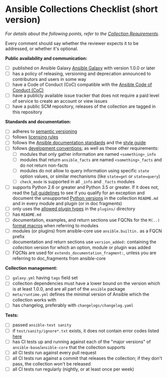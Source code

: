 # Ansible Collections Checklist (short version)

_For details about the following points, refer to the [Collection Requirements](https://github.com/ansible-collections/overview/blob/main/collection_requirements.rst)._

Every comment should say whether the reviewer expects it to be addressed, or whether it's optional.

**Public availability and communication:**
- [ ] published on Ansible Galaxy [Ansible Galaxy](https://galaxy.ansible.com) with version 1.0.0 or later
- [ ] has a policy of releasing, versioning and deprecation announced to contributors and users in some way
- [ ] have a Code of Conduct (CoC) compatible with the [Ansible Code of Conduct (CoC)](https://docs.ansible.com/ansible/latest/community/code_of_conduct.html)
- [ ] have a publicly available issue tracker that does not require a paid level of service to create an account or view issues
- [ ] have a public SCM repository, releases of the collection are tagged in this repository

**Standards and documentation:**
- [ ] adheres to [semantic versioning](https://semver.org/)
- [ ] follows [licensing rules](https://github.com/ansible-collections/overview/blob/main/collection_requirements.rst#licensing)
- [ ] follows the [Ansible documentation standards](https://docs.ansible.com/ansible/devel/dev_guide/developing_modules_documenting.html) and the [style guide](https://docs.ansible.com/ansible/devel/dev_guide/style_guide/index.html#style-guide)
- [ ] follows [development conventions](https://docs.ansible.com/ansible/devel/dev_guide/developing_modules_best_practices.html); as well as these other requirements:
  - [ ] modules that only gather information are named `<something>_info`
  - [ ] modules that return `ansible_facts` are named `<something>_facts` and do not return non-facts
  - [ ] modules do not allow to query information using specific `state` option values, or similar mechanisms (like `state=get` or `state=query`)
  - [ ] `check_mode` is supported in all `_info` and `_facts` modules
- [ ] supports Python 2.6 or greater and Python 3.5 or greater. If it does not, read the [full guidelines](https://github.com/ansible-collections/overview/blob/main/collection_requirements.rst#python-compatibility) to see if you qualify for an exception and document the unsupported [Python versions](https://docs.ansible.com/ansible/latest/dev_guide/developing_python_3.html#ansible-and-python-3) in the collection ``README.md`` and in every module and plugin (or in doc fragments)
- [ ] only uses the [allowed plugin types](https://github.com/ansible-collections/overview/blob/main/collection_requirements.rst#modules-plugins) in the `plugins/` directory
- [ ] has `README.md`
- [ ] documentation, examples, and return sections use FQCNs for the `M(..)` [format macros](https://docs.ansible.com/ansible/latest/dev_guide/developing_modules_documenting.html#linking-and-other-format-macros-within-module-documentation) when referring to modules
- [ ] modules (or plugins) from ansible-core use `ansible.builtin.` as a FQCN prefix
- [ ] documentation and return sections use `version_added:` containing the *collection* version for which an option, module or plugin was added
- [ ] FQCNs are used for `extends_documentation_fragment:`, unless you are referring to doc_fragments from ansible-core

**Collection management:**
- [ ] `galaxy.yml` having `tags` field set
- [ ] collection dependencies must have a lower bound on the version which is at least 1.0.0, and are all part of the `ansible` package
- [ ] `meta/runtime.yml` defines the minimal version of Ansible which the collection works with
- [ ] has changelog, preferably with `changelogs/changelog.yaml`

**Tests:**
- [ ] passed `ansible-test sanity`
- [ ] if `test/sanity/ignore*.txt` exists, it does not contain error codes listed [here](https://github.com/ansible-collections/overview/blob/main/collection_requirements.rst#ci-testing)
- [ ] has CI tests up and running against each of the "major versions" of `ansible-base`/`ansible-core` that the collection supports
- [ ] all CI tests run against every pull request
- [ ] all CI tests run against a commit that releases the collection; if they don't pass, the collection won't be released
- [ ] all CI tests run regularly (nightly, or at least once per week)
